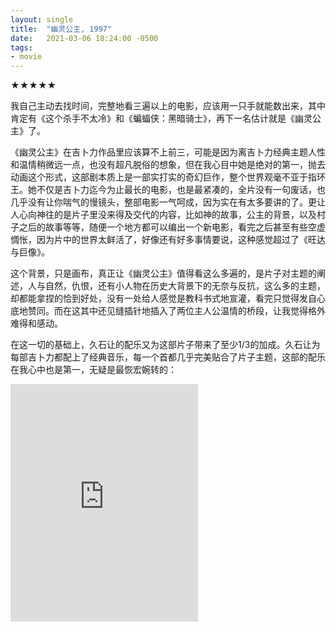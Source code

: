 ```yaml
---
layout: single
title:  "幽灵公主, 1997"
date:   2021-03-06 18:24:00 -0500
tags:
- movie
---
```

★★★★★

我自己主动去找时间，完整地看三遍以上的电影，应该用一只手就能数出来，其中肯定有《这个杀手不太冷》和《蝙蝠侠：黑暗骑士》，再下一名估计就是《幽灵公主》了。

《幽灵公主》在吉卜力作品里应该算不上前三，可能是因为离吉卜力经典主题人性和温情稍微远一点，也没有超凡脱俗的想象，但在我心目中她是绝对的第一，抛去动画这个形式，这部剧本质上是一部实打实的奇幻巨作，整个世界观毫不亚于指环王。她不仅是吉卜力迄今为止最长的电影，也是最紧凑的，全片没有一句废话，也几乎没有让你喘气的慢镜头，整部电影一气呵成，因为实在有太多要讲的了。更让人心向神往的是片子里没来得及交代的内容，比如神的故事，公主的背景，以及村子之后的故事等等，随便一个地方都可以编出一个新电影，看完之后甚至有些空虚惆怅，因为片中的世界太鲜活了，好像还有好多事情要说，这种感觉超过了《旺达与巨像》。

这个背景，只是画布，真正让《幽灵公主》值得看这么多遍的，是片子对主题的阐述，人与自然，仇恨，还有小人物在历史大背景下的无奈与反抗，这么多的主题，却都能拿捏的恰到好处，没有一处给人感觉是教科书式地宣灌，看完只觉得发自心底地赞同。而在这其中还见缝插针地插入了两位主人公温情的桥段，让我觉得格外难得和感动。

在这一切的基础上，久石让的配乐又为这部片子带来了至少1/3的加成。久石让为每部吉卜力都配上了经典音乐，每一个首都几乎完美贴合了片子主题，这部的配乐在我心中也是第一，无疑是最恢宏婉转的：

<iframe src="https://open.spotify.com/embed/track/6Ya9zts9lqrN9rQcSBLlYq" width="300" height="380" frameborder="0" allowtransparency="true" allow="encrypted-media"></iframe>